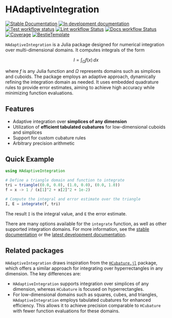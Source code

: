 # HAdaptiveIntegration

[![Stable Documentation](https://img.shields.io/badge/docs-stable-blue.svg)](https://zmoitier.github.io/HAdaptiveIntegration.jl/stable)
[![In development documentation](https://img.shields.io/badge/docs-dev-blue.svg)](https://zmoitier.github.io/HAdaptiveIntegration.jl/dev)
[![Test workflow status](https://github.com/zmoitier/HAdaptiveIntegration.jl/actions/workflows/Test.yml/badge.svg?branch=main)](https://github.com/zmoitier/HAdaptiveIntegration.jl/actions/workflows/Test.yml?query=branch%3Amain)
[![Lint workflow Status](https://github.com/zmoitier/HAdaptiveIntegration.jl/actions/workflows/Lint.yml/badge.svg?branch=main)](https://github.com/zmoitier/HAdaptiveIntegration.jl/actions/workflows/Lint.yml?query=branch%3Amain)
[![Docs workflow Status](https://github.com/zmoitier/HAdaptiveIntegration.jl/actions/workflows/Docs.yml/badge.svg?branch=main)](https://github.com/zmoitier/HAdaptiveIntegration.jl/actions/workflows/Docs.yml?query=branch%3Amain)
[![Coverage](https://codecov.io/gh/zmoitier/HAdaptiveIntegration.jl/branch/main/graph/badge.svg)](https://codecov.io/gh/zmoitier/HAdaptiveIntegration.jl)
[![BestieTemplate](https://img.shields.io/endpoint?url=https://raw.githubusercontent.com/JuliaBesties/BestieTemplate.jl/main/docs/src/assets/badge.json)](https://github.com/JuliaBesties/BestieTemplate.jl)

`HAdaptiveIntegration` is a Julia package designed for numerical integration over multi-dimensional domains. It computes integrals of the form

```math
I = \int_{\Omega} f(x) \, dx
```

where $f$ is any Julia function and $\Omega$ represents domains such as simplices and cuboids. The package employs an adaptive approach, dynamically refining the integration domain as needed. It uses embedded quadrature rules to provide error estimates, aiming to achieve high accuracy while minimizing function evaluations.

## Features

- Adaptive integration over **simplices of any dimension**
- Utilization of **efficient tabulated cubatures** for low-dimensional cuboids and simplices
- Support for custom cubature rules
- Arbitrary precision arithmetic

## Quick Example

```julia
using HAdaptiveIntegration

# Define a triangle domain and function to integrate
tri = triangle((0.0, 0.0), (1.0, 0.0), (0.0, 1.0))
f = x -> 1 / (x[1]^2 + x[2]^2 + 1e-2)

# Compute the integral and error estimate over the triangle
I, E = integrate(f, tri)
```

The result `I` is the integral value, and `E` the error estimate.

There are many options available for the `integrate` function, as well as other supported
integration domains. For more information, see the [stable
documentation](https://zmoitier.github.io/HAdaptiveIntegration.jl/stable/) or the [latest
development documentation](https://zmoitier.github.io/HAdaptiveIntegration.jl/dev/).

## Related packages

`HAdaptiveIntegration` draws inspiration from the
[`HCubature.jl`](https://github.com/JuliaMath/HCubature.jl) package, which offers a similar
approach for integrating over hyperrectangles in any dimension. The key differences are:

- `HAdaptiveIntegration` supports integration over simplices of any dimension, whereas
  `HCubature` is focused on hyperrectangles.
- For low-dimensional domains such as squares, cubes, and triangles, `HAdaptiveIntegration`
  employs tabulated cubatures for enhanced efficiency. This allows it to achieve precision
  comparable to `HCubature` with fewer function evaluations for these domains.
